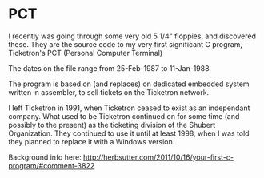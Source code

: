 # PCT

I recently was going through some very old 5 1/4" floppies, and discovered these.  They are the source code to my very first significant C program, Ticketron's PCT (Personal Computer Terminal)

The dates on the file range from 25-Feb-1987 to 11-Jan-1988.

The program is based on (and replaces) on dedicated embedded system written in assembler, to sell tickets on the Ticketron network.

I left Ticketron in 1991, when Ticketron ceased to exist as an independant company.  What used to be Ticketron continued on for some time (and possibly to the present) as the ticketing division of the Shubert Organization.  They continued to use it until at least 1998, when I was told they planned to replace it with a Windows version.

Background info here: http://herbsutter.com/2011/10/16/your-first-c-program/#comment-3822


